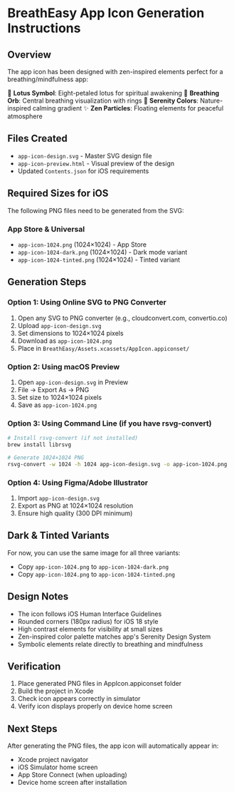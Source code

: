 
# BreathEasy App Icon Generation Instructions

## Overview
The app icon has been designed with zen-inspired elements perfect for a breathing/mindfulness app:

🌸 **Lotus Symbol**: Eight-petaled lotus for spiritual awakening
🌊 **Breathing Orb**: Central breathing visualization with rings
🎨 **Serenity Colors**: Nature-inspired calming gradient
✨ **Zen Particles**: Floating elements for peaceful atmosphere

## Files Created
- `app-icon-design.svg` - Master SVG design file
- `app-icon-preview.html` - Visual preview of the design
- Updated `Contents.json` for iOS requirements

## Required Sizes for iOS
The following PNG files need to be generated from the SVG:

### App Store & Universal
- `app-icon-1024.png` (1024×1024) - App Store
- `app-icon-1024-dark.png` (1024×1024) - Dark mode variant
- `app-icon-1024-tinted.png` (1024×1024) - Tinted variant

## Generation Steps

### Option 1: Using Online SVG to PNG Converter
1. Open any SVG to PNG converter (e.g., cloudconvert.com, convertio.co)
2. Upload `app-icon-design.svg`
3. Set dimensions to 1024×1024 pixels
4. Download as `app-icon-1024.png`
5. Place in `BreathEasy/Assets.xcassets/AppIcon.appiconset/`

### Option 2: Using macOS Preview
1. Open `app-icon-design.svg` in Preview
2. File → Export As → PNG
3. Set size to 1024×1024 pixels
4. Save as `app-icon-1024.png`

### Option 3: Using Command Line (if you have rsvg-convert)
```bash
# Install rsvg-convert (if not installed)
brew install librsvg

# Generate 1024×1024 PNG
rsvg-convert -w 1024 -h 1024 app-icon-design.svg -o app-icon-1024.png
```

### Option 4: Using Figma/Adobe Illustrator
1. Import `app-icon-design.svg`
2. Export as PNG at 1024×1024 resolution
3. Ensure high quality (300 DPI minimum)

## Dark & Tinted Variants
For now, you can use the same image for all three variants:
- Copy `app-icon-1024.png` to `app-icon-1024-dark.png`
- Copy `app-icon-1024.png` to `app-icon-1024-tinted.png`

## Design Notes
- The icon follows iOS Human Interface Guidelines
- Rounded corners (180px radius) for iOS 18 style
- High contrast elements for visibility at small sizes
- Zen-inspired color palette matches app's Serenity Design System
- Symbolic elements relate directly to breathing and mindfulness

## Verification
1. Place generated PNG files in AppIcon.appiconset folder
2. Build the project in Xcode
3. Check icon appears correctly in simulator
4. Verify icon displays properly on device home screen

## Next Steps
After generating the PNG files, the app icon will automatically appear in:
- Xcode project navigator
- iOS Simulator home screen
- App Store Connect (when uploading)
- Device home screen after installation
